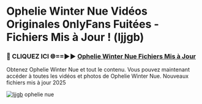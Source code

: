 # Ophelie Winter Nue Vidéos Originales 0nlyFans Fuitées - Fichiers Mis à Jour ! (ljjgb)

<h3>🔴 CLIQUEZ ICI 🌐==►► <a href="https://tinyurl.com/2pmr4ezf" rel="nofollow">Ophelie Winter Nue Fichiers Mis à Jour</a></h3>

Obtenez Ophelie Winter Nue et tout le contenu. Vous pouvez maintenant accéder à toutes les vidéos et photos de Ophelie Winter Nue. Nouveaux fichiers mis à jour 2025

[![ljjgb](https://i.imgur.com/6SNvagu.gif)](https://tinyurl.com/2pmr4ezf)
ophelie nue